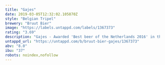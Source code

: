 ```yaml
---
title: "Gajes"
date: 2019-03-05T12:32:02.105870Z
style: "Belgian Tripel"
brewery: "Bruut Bier"
image: "https://labels.untappd.com/labels/1367373"
rating: "3.69"
description: "Gajes - Awarded 'Best beer of the Netherlands 2016' in the Dutch Beer Challenge.  Gajes (Dutch slang for scum) is a heavily dry hopped tripel.   We used a very neutral top fermenting yeast strain that produces a clean balanced beer with a smooth malty sweetness.   Three additions of bright floral hops build to a crisp-citrus-bitter crescendo (a gradual, steady increase in force).   A liquid poem to the glory of the hop , utterly deserving of its name and a craft beer you won't soon forget."
untappd_url: "https://untappd.com/b/bruut-bier-gajes/1367373"
abv: "8.0"
ibu: "37"
robots: noindex,nofollow
---
```

